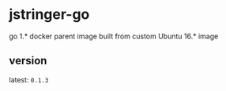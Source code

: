 jstringer-go
================================================================================

go 1.* docker parent image built from custom Ubuntu 16.* image

## version

latest: `0.1.3`
